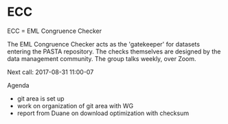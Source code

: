 # ECC
ECC =  EML Congruence Checker

The EML Congruence Checker acts as the 'gatekeeper' for datasets entering the PASTA repository. The checks themselves are designed by the data management community. The group talks weekly, over Zoom.


Next call: 2017-08-31 11:00-07

Agenda
* git area is set up
* work on organization of git area with WG
* report from Duane on download optimization with checksum
